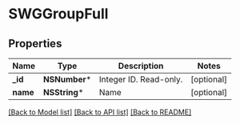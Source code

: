 # SWGGroupFull

## Properties
Name | Type | Description | Notes
------------ | ------------- | ------------- | -------------
**_id** | **NSNumber*** | Integer ID. Read-only. | [optional] 
**name** | **NSString*** | Name | [optional] 

[[Back to Model list]](../README.md#documentation-for-models) [[Back to API list]](../README.md#documentation-for-api-endpoints) [[Back to README]](../README.md)



